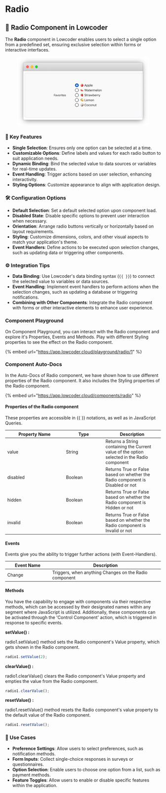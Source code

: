 # Radio

## 🔘 Radio Component in Lowcoder

The **Radio** component in Lowcoder enables users to select a single option from a predefined set, ensuring exclusive selection within forms or interactive interfaces.

<figure><img src="../../../../.gitbook/assets/frame_generic_light (3) (7).png" alt=""><figcaption></figcaption></figure>

### 🔧 Key Features

* **Single Selection**: Ensures only one option can be selected at a time.
* **Customizable Options**: Define labels and values for each radio button to suit application needs.
* **Dynamic Binding**: Bind the selected value to data sources or variables for real-time updates.
* **Event Handling**: Trigger actions based on user selection, enhancing interactivity.
* **Styling Options**: Customize appearance to align with application design.

### 🛠 Configuration Options

* **Default Selection**: Set a default selected option upon component load.
* **Disabled State**: Disable specific options to prevent user interaction when necessary.
* **Orientation**: Arrange radio buttons vertically or horizontally based on layout requirements.
* **Styling**: Customize dimensions, colors, and other visual aspects to match your application's theme.
* **Event Handlers**: Define actions to be executed upon selection changes, such as updating data or triggering other components.

### ⚙️ Integration Tips

* **Data Binding**: Use Lowcoder's data binding syntax (`{{ }}`) to connect the selected value to variables or data sources.
* **Event Handling**: Implement event handlers to perform actions when the selection changes, such as updating a database or triggering notifications.
* **Combining with Other Components**: Integrate the Radio component with forms or other interactive elements to enhance user experience.

### Component Playground

On Component Playground, you can interact with the Radio component and explore it's Properties, Events and Methods. Play with different Styling properties to see the effect on the Radio component.

{% embed url="https://app.lowcoder.cloud/playground/radio/1" %}

### Component Auto-Docs

In the Auto-Docs of Radio component, we have shown how to use different properties of the Radio component. It also includes the Styling properties of the Radio component.

{% embed url="https://app.lowcoder.cloud/components/radio" %}

#### Properties of the Radio component <a href="#properties-of-the-table" id="properties-of-the-table"></a>

These properties are accessible in \{{ \}} notations, as well as in JavaScript Queries.

<table><thead><tr><th width="175.97265625">Property Name</th><th width="114.05859375">Type</th><th>Description</th></tr></thead><tbody><tr><td>value</td><td>String</td><td>Returns a String containing the Current value of the option selected in the Radio component</td></tr><tr><td>disabled</td><td>Boolean</td><td>Returns True or False based on whether the Radio component is Disabled or not</td></tr><tr><td>hidden</td><td>Boolean</td><td>Returns True or False based on whether the Radio component is Hidden or not</td></tr><tr><td>invalid</td><td>Boolean</td><td>Returns True or False based on whether the Radio component is Invalid or not</td></tr></tbody></table>

#### Events <a href="#events" id="events"></a>

Events give you the ability to trigger further actions (with Event-Handlers).

<table><thead><tr><th width="166.04296875">Event Name</th><th width="458.8515625">Description</th></tr></thead><tbody><tr><td>Change</td><td>Triggers, when anything Changes on the Radio component</td></tr></tbody></table>

#### Methods <a href="#methods" id="methods"></a>

You have the capability to engage with components via their respective methods, which can be accessed by their designated names within any segment where JavaScript is utilized. Additionally, these components can be activated through the 'Control Component' action, which is triggered in response to specific events.

**setValue() :**&#x20;

radio1.setValue() method sets the Radio component's Value property, which gets shown in the Radio component.

```javascript
radio1.setValue(2);
```

**clearValue() :**&#x20;

radio1.clearValue() clears the Radio component's Value property and empties the value from the Radio component.

```javascript
radio1.clearValue();
```

**resetValue() :**&#x20;

radio1.resetValue()  method resets the Radio component's value property to the default value of the Radio component.

```javascript
radio1.resetValue();
```

### 📌 Use Cases

* **Preference Settings**: Allow users to select preferences, such as notification methods.
* **Form Inputs**: Collect single-choice responses in surveys or questionnaires.
* **Option Selection**: Enable users to choose one option from a list, such as payment methods.
* **Feature Toggles**: Allow users to enable or disable specific features within the application.
